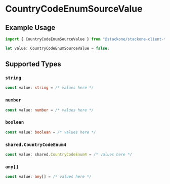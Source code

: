 # CountryCodeEnumSourceValue

## Example Usage

```typescript
import { CountryCodeEnumSourceValue } from "@stackone/stackone-client-ts/sdk/models/shared";

let value: CountryCodeEnumSourceValue = false;
```

## Supported Types

### `string`

```typescript
const value: string = /* values here */
```

### `number`

```typescript
const value: number = /* values here */
```

### `boolean`

```typescript
const value: boolean = /* values here */
```

### `shared.CountryCodeEnum4`

```typescript
const value: shared.CountryCodeEnum4 = /* values here */
```

### `any[]`

```typescript
const value: any[] = /* values here */
```

